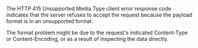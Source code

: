 The HTTP 415 Unsupported Media Type client error response
code indicates that the server refuses to accept the request because the payload format
is in an unsupported format.

The format problem might be due to the request's indicated
Content-Type or Content-Encoding, or as a result of
inspecting the data directly.
